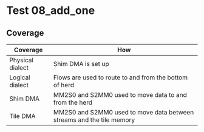 # Test 08_add_one

## Coverage

| Coverage | How |
| -------- | --- |
| Physical dialect | Shim DMA is set up |
| Logical dialect  | Flows are used to route to and from the bottom of herd |
| Shim DMA | MM2S0 and S2MM0 used to move data to and from the herd |
| Tile DMA | MM2S0 and S2MM0 used to move data between streams and the tile memory | 
